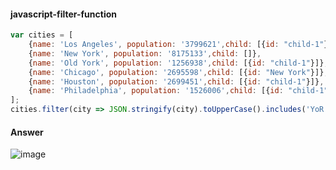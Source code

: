 #### javascript-filter-function
```javascript
var cities = [
    {name: 'Los Angeles', population: '3799621',child: [{id: "child-1"}]},
    {name: 'New York', population: '8175133',child: []},
    {name: 'Old York', population: '1256938',child: [{id: "child-1"}]},
    {name: 'Chicago', population: '2695598',child: [{id: "New York"}]},
    {name: 'Houston', population: '2699451',child: [{id: "child-1"}]},
    {name: 'Philadelphia', population: '1526006',child: [{id: "child-1"}]}
];
cities.filter(city => JSON.stringify(city).toUpperCase().includes('YoR'.toUpperCase()));
```

#### Answer

![image](https://user-images.githubusercontent.com/6780840/126267856-c0596f75-3ce3-46e6-a942-157b62901efa.png)
